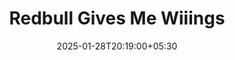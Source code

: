 ---
title: "Redbull Gives Me Wiiings"
description: 
date: 2025-01-28T20:19:00+05:30
image: 
math: 
license: 
hidden: false
comments: true
draft: true
---